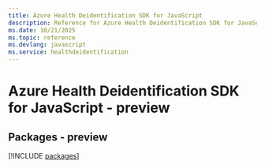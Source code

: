 ```yaml
---
title: Azure Health Deidentification SDK for JavaScript
description: Reference for Azure Health Deidentification SDK for JavaScript
ms.date: 10/21/2025
ms.topic: reference
ms.devlang: javascript
ms.service: healthdeidentification
---
```

# Azure Health Deidentification SDK for JavaScript - preview
## Packages - preview
[!INCLUDE [packages](health-deidentification-index.md)]